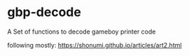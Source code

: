 # gbp-decode
A Set of functions to decode gameboy printer code

following mostly: https://shonumi.github.io/articles/art2.html

